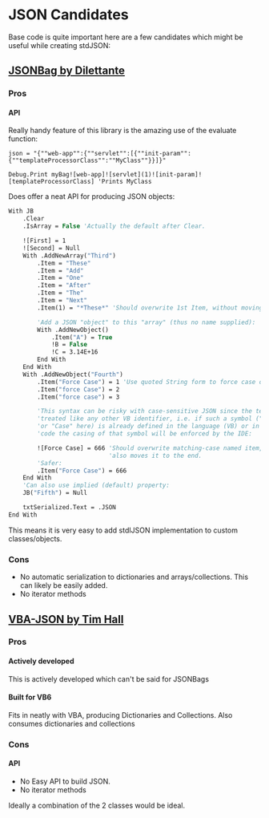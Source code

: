 # JSON Candidates

Base code is quite important here are a few candidates which might be useful while creating stdJSON:

## [JSONBag by Dilettante](http://www.vbforums.com/showthread.php?738845-VB6-JsonBag-Another-JSON-Parser-Generator)

### Pros

#### API

Really handy feature of this library is the amazing use of the evaluate function:

```
json = "{""web-app"":{""servlet"":[{""init-param"":{""templateProcessorClass"":""MyClass""}}]}"

Debug.Print myBag![web-app]![servlet](1)![init-param]![templateProcessorClass] 'Prints MyClass
```

Does offer a neat API for producing JSON objects:

```vb
With JB
    .Clear
    .IsArray = False 'Actually the default after Clear.

    ![First] = 1
    ![Second] = Null
    With .AddNewArray("Third")
        .Item = "These"
        .Item = "Add"
        .Item = "One"
        .Item = "After"
        .Item = "The"
        .Item = "Next"
        .Item(1) = "*These*" 'Should overwrite 1st Item, without moving it.

        'Add a JSON "object" to this "array" (thus no name supplied):
        With .AddNewObject()
            .Item("A") = True
            !B = False
            !C = 3.14E+16
        End With
    End With
    With .AddNewObject("Fourth")
        .Item("Force Case") = 1 'Use quoted String form to force case of names.
        .Item("force Case") = 2
        .Item("force case") = 3

        'This syntax can be risky with case-sensitive JSON since the text is
        'treated like any other VB identifier, i.e. if such a symbol ("Force"
        'or "Case" here) is already defined in the language (VB) or in your
        'code the casing of that symbol will be enforced by the IDE:

        ![Force Case] = 666 'Should overwrite matching-case named item, which
                            'also moves it to the end.
        'Safer:
        .Item("Force Case") = 666
    End With
    'Can also use implied (default) property:
    JB("Fifth") = Null

    txtSerialized.Text = .JSON
End With
```

This means it is very easy to add stdIJSON implementation to custom classes/objects.

### Cons

* No automatic serialization to dictionaries and arrays/collections. This can likely be easily added.
* No iterator methods

## [VBA-JSON by Tim Hall](https://github.com/VBA-tools/VBA-JSON)

### Pros

#### Actively developed

This is actively developed which can't be said for JSONBags

#### Built for VB6

Fits in neatly with VBA, producing Dictionaries and Collections. Also consumes dictionaries and collections 

### Cons

#### API

* No Easy API to build JSON.
* No iterator methods


Ideally a combination of the 2 classes would be ideal.
